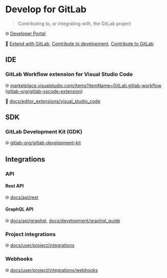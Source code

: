 # Develop for GitLab

> Contributing to, or integrating with, the GitLab project

🌐 [Developer Portal](https://developer.gitlab.com/)

📝 [Extend with GitLab](https://docs.gitlab.com/ee/api/), [Contribute to development](https://docs.gitlab.com/ee/development/), [Contribute to GitLab](https://about.gitlab.com/community/contribute/)

## IDE

### GitLab Workflow extension for Visual Studio Code

🌐 [marketplace.visualstudio.com/items?itemName=GitLab.gitlab-workflow](https://marketplace.visualstudio.com/items?itemName=GitLab.gitlab-workflow) ([gitlab-org/gitlab-vscode-extension](https://gitlab.com/gitlab-org/gitlab-vscode-extension))

📝 [docs/editor_extensions/visual_studio_code](https://docs.gitlab.com/ee/editor_extensions/visual_studio_code/)

## SDK

### GitLab Development Kit (GDK)

🌐 [gitlab-org/gitlab-development-kit](https://gitlab.com/gitlab-org/gitlab-development-kit)

## Integrations

### API

#### Rest API

🌐 [docs/api/rest](https://docs.gitlab.com/ee/api/rest/)

#### GraphQL API

🌐 [docs/api/graphql](https://docs.gitlab.com/ee/api/graphql/),
[docs/development/graphql_guide](https://docs.gitlab.com/ee/development/graphql_guide/)

### Project integrations

🌐 [docs/user/project/integrations](https://docs.gitlab.com/ee/user/project/integrations/)

### Webhooks

🌐 [docs/user/project/integrations/webhooks](https://docs.gitlab.com/ee/user/project/integrations/webhooks.html)
